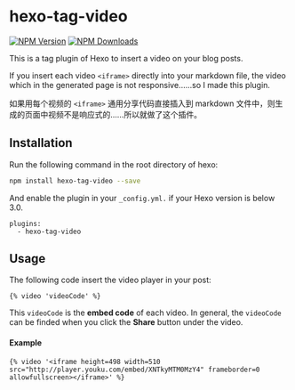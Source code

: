 # hexo-tag-video

[![NPM Version][npm-image]][npm-url]
[![NPM Downloads][downloads-image]][downloads-url]

This is a tag plugin of Hexo to insert a video on your blog posts.

If you insert each video `<iframe>` directly into your markdown file, the video which in the generated page is not responsive......so I made this plugin.

如果用每个视频的 `<iframe>` 通用分享代码直接插入到 markdown 文件中，则生成的页面中视频不是响应式的……所以就做了这个插件。

## Installation

Run the following command in the root directory of hexo:

```sh
npm install hexo-tag-video --save
```

And enable the plugin in your `_config.yml.` if your Hexo version is below 3.0.

```
plugins:
  - hexo-tag-video
```

## Usage

The following code insert the video player in your post:

```
{% video 'videoCode' %}
```

This `videoCode` is the **embed code** of each video. In general, the `videoCode` can be finded when you click the **Share** button under the video.

#### Example

```
{% video '<iframe height=498 width=510 src="http://player.youku.com/embed/XNTkyMTM0MzY4" frameborder=0 allowfullscreen></iframe>' %}
```



[npm-image]: https://img.shields.io/npm/v/hexo-tag-video.svg
[npm-url]: https://npmjs.org/package/hexo-tag-video
[downloads-image]: https://img.shields.io/npm/dm/hexo-tag-video.svg
[downloads-url]: https://npmjs.org/package/hexo-tag-video
